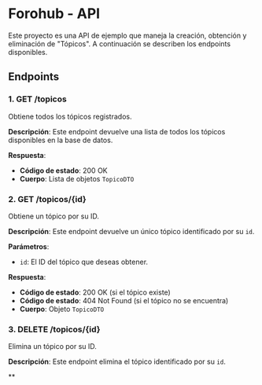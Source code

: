 # Forohub - API

Este proyecto es una API de ejemplo que maneja la creación, obtención y eliminación de "Tópicos". A continuación se describen los endpoints disponibles.

## Endpoints

### 1. **GET /topicos**
Obtiene todos los tópicos registrados.

**Descripción**: 
Este endpoint devuelve una lista de todos los tópicos disponibles en la base de datos.

**Respuesta**:
- **Código de estado**: 200 OK
- **Cuerpo**: Lista de objetos `TopicoDTO`

### 2. **GET /topicos/{id}**
Obtiene un tópico por su ID.

**Descripción**: 
Este endpoint devuelve un único tópico identificado por su `id`.

**Parámetros**:
- `id`: El ID del tópico que deseas obtener.

**Respuesta**:
- **Código de estado**: 200 OK (si el tópico existe)
- **Código de estado**: 404 Not Found (si el tópico no se encuentra)
- **Cuerpo**: Objeto `TopicoDTO`

### 3. **DELETE /topicos/{id}**
Elimina un tópico por su ID.

**Descripción**: 
Este endpoint elimina el tópico identificado por su `id`.

**

